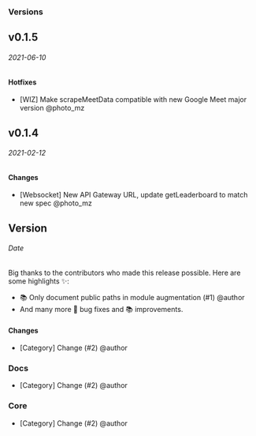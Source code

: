 ### Versions

## v0.1.5

###### 2021-06-10

#### Hotfixes

- [WIZ] Make scrapeMeetData compatible with new Google Meet major version @photo_mz

## v0.1.4

###### 2021-02-12

#### Changes

- [Websocket] New API Gateway URL, update getLeaderboard to match new spec @photo_mz

## Version

###### _Date_

Big thanks to the contributors who made this release possible. Here are some highlights ✨:

- 📚 Only document public paths in module augmentation (#1) @author
- And many more 🐛 bug fixes and 📚 improvements.

#### Changes

- [Category] Change (#2) @author

### Docs

- [Category] Change (#2) @author

### Core

- [Category] Change (#2) @author
